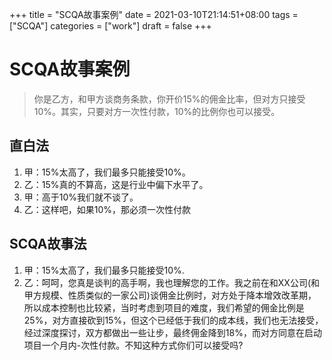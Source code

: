 +++
title = "SCQA故事案例"
date = 2021-03-10T21:14:51+08:00
tags = ["SCQA"]
categories = ["work"]
draft = false
+++

# SCQA故事案例
> 你是乙方，和甲方谈商务条款，你开价15%的佣金比率，但对方只接受10%。其实，只要对方一次性付款，10%的比例你也可以接受。 

## 直白法 
1. 甲：15%太高了，我们最多只能接受10%。
1. 乙：15%真的不算高，这是行业中偏下水平了。 
1. 甲：高于10%我们就不谈了。
1. 乙：这样吧，如果10%，那必须一次性付款

## SCQA故事法  
1. 甲：15%太高了，我们最多只能接受10%. 
1. 乙：呵呵，您真是谈判的高手啊，我也理解您的工作。我之前在和XX公司(和甲方规模、性质类似的一家公司)谈佣金比例时，对方处于降本增效改革期，所以成本控制也比较紧，当时考虑到项目的难度，我们希望的佣金比例是25%，对方直接砍到15%，但这个已经低于我们的成本线，我们也无法接受，经过深度探讨，双方都做出一些让步，最终佣金降到18%，而对方同意在启动项目一个月内-次性付款。不知这种方式你们可以接受吗?  